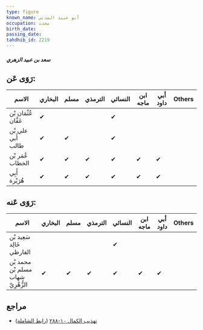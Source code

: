 ```yaml
---
type: figure
known_name: أبو عبيد المدني
occupation: محدث
birth_date:
passing_date:
tahdhib_id: 2219
---
```

##### سعد بن عبيد الزهري

## رَوَى عَن:
| الاسم                | البخاري | مسلم | الترمذي | النسائي | ابن ماجه | أبي داود | Others |
| -------------------- | ------- | ---- | ------- | ------- | -------- | -------- | ------ |
| عُثْمَان بْن عَفَّان | ✔       |      |         | ✔       |          |          |        |
| علي بْن أَبي طالب    | ✔       | ✔    |         | ✔       |          |          |        |
| عُمَر بْن الخطاب     | ✔       | ✔    | ✔       | ✔       | ✔        | ✔        |        |
| أَبِي هُرَيْرة       | ✔       | ✔    | ✔       | ✔       | ✔        | ✔        |        |
## رَوَى عَنه:
| الاسم                              | البخاري | مسلم | الترمذي | النسائي | ابن ماجه | أبي داود | Others |
| ---------------------------------- | ------- | ---- | ------- | ------- | -------- | -------- | ------ |
| سَعِيد بْن خَالِد القارظي          |         |      |         | ✔       |          |          |        |
| محمد بْن مسلم بْن شهاب الزُّهْرِيّ | ✔       | ✔    | ✔       | ✔       | ✔        | ✔        |        |
## مراجع
- [تهذيب الكمال ١٠-٢٨٨](obsidian://open?vault=Tahdhib-al-Kamal&file=Figures/٢٢١٩-سعد%20بن%20عبيد%20الزهري) ([رابط الشاملة](https://shamela.ws/book/3722/5060))